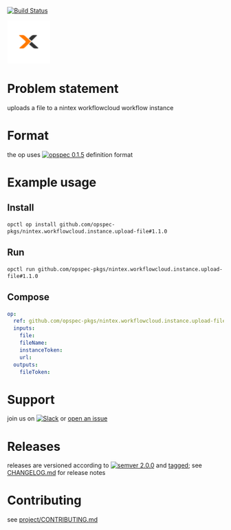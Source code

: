 [![Build Status](https://travis-ci.org/opspec-pkgs/nintex.workflowcloud.instance.upload-file.svg?branch=master)](https://travis-ci.org/opspec-pkgs/nintex.workflowcloud.instance.upload-file)

<img src="icon.svg" alt="icon" height="100px">

# Problem statement

uploads a file to a nintex workflowcloud workflow instance

# Format

the op uses [![opspec 0.1.5](https://img.shields.io/badge/opspec-0.1.5-brightgreen.svg?colorA=6b6b6b&colorB=fc16be)](https://opspec.io/0.1.5) definition format

# Example usage

## Install

```shell
opctl op install github.com/opspec-pkgs/nintex.workflowcloud.instance.upload-file#1.1.0
```

## Run

```
opctl run github.com/opspec-pkgs/nintex.workflowcloud.instance.upload-file#1.1.0
```

## Compose

```yaml
op:
  ref: github.com/opspec-pkgs/nintex.workflowcloud.instance.upload-file#1.1.0
  inputs:
    file:
    fileName:
    instanceToken:
    url:
  outputs:
    fileToken:
```

# Support

join us on
[![Slack](https://opctl-slackin.herokuapp.com/badge.svg)](https://opctl-slackin.herokuapp.com/)
or
[open an issue](https://github.com/opspec-pkgs/nintex.workflowcloud.instance.upload-file/issues)

# Releases

releases are versioned according to
[![semver 2.0.0](https://img.shields.io/badge/semver-2.0.0-brightgreen.svg)](http://semver.org/spec/v2.0.0.html)
and [tagged](https://git-scm.com/book/en/v2/Git-Basics-Tagging); see
[CHANGELOG.md](CHANGELOG.md) for release notes

# Contributing

see
[project/CONTRIBUTING.md](https://github.com/opspec-pkgs/project/blob/master/CONTRIBUTING.md)
